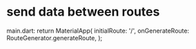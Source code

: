 # send data between routes
main.dart:
return MaterialApp(
      initialRoute: '/',
      onGenerateRoute: RouteGenerator.generateRoute,
    );




